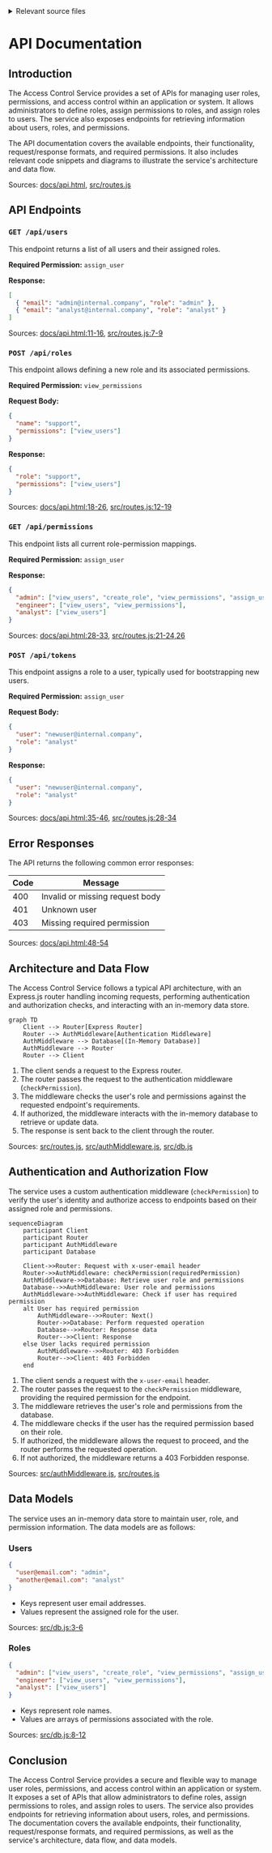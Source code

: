 <details>
<summary>Relevant source files</summary>

The following files were used as context for generating this wiki page:

- [docs/api.html](https://github.com/agattani123/access-control-service/blob/main/docs/api.html)
- [src/routes.js](https://github.com/agattani123/access-control-service/blob/main/src/routes.js)
- [src/authMiddleware.js](https://github.com/agattani123/access-control-service/blob/main/src/authMiddleware.js)
- [src/db.js](https://github.com/agattani123/access-control-service/blob/main/src/db.js)
- [src/app.js](https://github.com/agattani123/access-control-service/blob/main/src/app.js)

</details>

# API Documentation

## Introduction

The Access Control Service provides a set of APIs for managing user roles, permissions, and access control within an application or system. It allows administrators to define roles, assign permissions to roles, and assign roles to users. The service also exposes endpoints for retrieving information about users, roles, and permissions.

The API documentation covers the available endpoints, their functionality, request/response formats, and required permissions. It also includes relevant code snippets and diagrams to illustrate the service's architecture and data flow.

Sources: [docs/api.html](), [src/routes.js]()

## API Endpoints

### `GET /api/users`

This endpoint returns a list of all users and their assigned roles.

**Required Permission:** `assign_user`

**Response:**

```json
[
  { "email": "admin@internal.company", "role": "admin" },
  { "email": "analyst@internal.company", "role": "analyst" }
]
```

Sources: [docs/api.html:11-16](), [src/routes.js:7-9]()

### `POST /api/roles`

This endpoint allows defining a new role and its associated permissions.

**Required Permission:** `view_permissions`

**Request Body:**

```json
{
  "name": "support",
  "permissions": ["view_users"]
}
```

**Response:**

```json
{
  "role": "support",
  "permissions": ["view_users"]
}
```

Sources: [docs/api.html:18-26](), [src/routes.js:12-19]()

### `GET /api/permissions`

This endpoint lists all current role-permission mappings.

**Required Permission:** `assign_user`

**Response:**

```json
{
  "admin": ["view_users", "create_role", "view_permissions", "assign_user"],
  "engineer": ["view_users", "view_permissions"],
  "analyst": ["view_users"]
}
```

Sources: [docs/api.html:28-33](), [src/routes.js:21-24,26]()

### `POST /api/tokens`

This endpoint assigns a role to a user, typically used for bootstrapping new users.

**Required Permission:** `assign_user`

**Request Body:**

```json
{
  "user": "newuser@internal.company",
  "role": "analyst"
}
```

**Response:**

```json
{
  "user": "newuser@internal.company",
  "role": "analyst"
}
```

Sources: [docs/api.html:35-46](), [src/routes.js:28-34]()

## Error Responses

The API returns the following common error responses:

| Code | Message                     |
|------|------------------------------|
| 400  | Invalid or missing request body |
| 401  | Unknown user                |
| 403  | Missing required permission |

Sources: [docs/api.html:48-54]()

## Architecture and Data Flow

The Access Control Service follows a typical API architecture, with an Express.js router handling incoming requests, performing authentication and authorization checks, and interacting with an in-memory data store.

```mermaid
graph TD
    Client --> Router[Express Router]
    Router --> AuthMiddleware[Authentication Middleware]
    AuthMiddleware --> Database[(In-Memory Database)]
    AuthMiddleware --> Router
    Router --> Client
```

1. The client sends a request to the Express router.
2. The router passes the request to the authentication middleware (`checkPermission`).
3. The middleware checks the user's role and permissions against the requested endpoint's requirements.
4. If authorized, the middleware interacts with the in-memory database to retrieve or update data.
5. The response is sent back to the client through the router.

Sources: [src/routes.js](), [src/authMiddleware.js](), [src/db.js]()

## Authentication and Authorization Flow

The service uses a custom authentication middleware (`checkPermission`) to verify the user's identity and authorize access to endpoints based on their assigned role and permissions.

```mermaid
sequenceDiagram
    participant Client
    participant Router
    participant AuthMiddleware
    participant Database

    Client->>Router: Request with x-user-email header
    Router->>AuthMiddleware: checkPermission(requiredPermission)
    AuthMiddleware->>Database: Retrieve user role and permissions
    Database-->>AuthMiddleware: User role and permissions
    AuthMiddleware->>AuthMiddleware: Check if user has required permission
    alt User has required permission
        AuthMiddleware-->>Router: Next()
        Router->>Database: Perform requested operation
        Database-->>Router: Response data
        Router-->>Client: Response
    else User lacks required permission
        AuthMiddleware-->>Router: 403 Forbidden
        Router-->>Client: 403 Forbidden
    end
```

1. The client sends a request with the `x-user-email` header.
2. The router passes the request to the `checkPermission` middleware, providing the required permission for the endpoint.
3. The middleware retrieves the user's role and permissions from the database.
4. The middleware checks if the user has the required permission based on their role.
5. If authorized, the middleware allows the request to proceed, and the router performs the requested operation.
6. If not authorized, the middleware returns a 403 Forbidden response.

Sources: [src/authMiddleware.js](), [src/routes.js]()

## Data Models

The service uses an in-memory data store to maintain user, role, and permission information. The data models are as follows:

### Users

```json
{
  "user@email.com": "admin",
  "another@email.com": "analyst"
}
```

- Keys represent user email addresses.
- Values represent the assigned role for the user.

Sources: [src/db.js:3-6]()

### Roles

```json
{
  "admin": ["view_users", "create_role", "view_permissions", "assign_user"],
  "engineer": ["view_users", "view_permissions"],
  "analyst": ["view_users"]
}
```

- Keys represent role names.
- Values are arrays of permissions associated with the role.

Sources: [src/db.js:8-12]()

## Conclusion

The Access Control Service provides a secure and flexible way to manage user roles, permissions, and access control within an application or system. It exposes a set of APIs that allow administrators to define roles, assign permissions to roles, and assign roles to users. The service also provides endpoints for retrieving information about users, roles, and permissions. The documentation covers the available endpoints, their functionality, request/response formats, and required permissions, as well as the service's architecture, data flow, and data models.